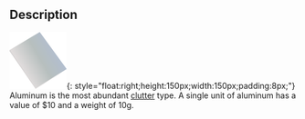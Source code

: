 ## Description
![](../static/clutter/clutter-aluminum.svg "Aluminum Image"){: style="float:right;height:150px;width:150px;padding:8px;"}
Aluminum is the most abundant [clutter](/clutter "All Clutter Types") type. A single unit of aluminum has a value of $10 and a weight of 10g.